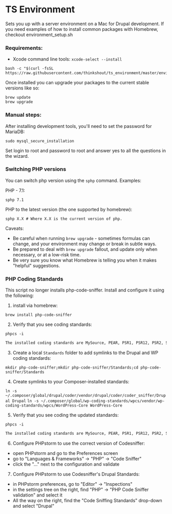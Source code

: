 TS Environment
====================

Sets you up with a server environment on a Mac for Drupal development. If you need examples of how to install common packages with Homebrew, checkout environment_setup.sh

### Requirements:

 - Xcode command line tools: `xcode-select --install`

```
bash -c "$(curl -fsSL https://raw.githubusercontent.com/thinkshout/ts_environment/master/environment_setup.sh)"
```

Once installed you can upgrade your packages to the current stable versions like so:

```
brew update
brew upgrade
```

### Manual steps:

After installing development tools, you'll need to set the password for MariaDB:
```
sudo mysql_secure_installation
```
Set login to root and password to root and answer yes to all the questions in the wizard.


### Switching PHP versions

You can switch php version using the `sphp` command. Examples:

PHP - 7.1:
```
sphp 7.1
```

PHP to the latest version (the one supported by homebrew):
```
sphp X.X # Where X.X is the current version of php.
```

Caveats:

* Be careful when running `brew upgrade` - sometimes formulas can change, and your environment may change or break in subtle ways.
* Be prepared to deal with `brew upgrade` fallout, and update only when necessary, or at a low-risk time.
* Be very sure you know what Homebrew is telling you when it makes "helpful" suggestions.

### PHP Coding Standards

This script no longer installs php-code-sniffer. Install and configure it using the following:

1. install via homebrew:

`brew install php-code-sniffer`

2. Verify that you see coding standards:

`phpcs -i`

~~~bash
The installed coding standards are MySource, PEAR, PSR1, PSR12, PSR2, Squiz, and Zend
~~~

3. Create a local `Standards` folder to add symlinks to the Drupal and WP coding standards:

`mkdir php-code-sniffer;mkdir php-code-sniffer/Standards;cd php-code-sniffer/Standards`

4. Create symlinks to your Composer-installed standards:

`ln -s ~/.composer/global/drupal/coder/vendor/drupal/coder/coder_sniffer/Drupal Drupal`
`ln -s ~/.composer/global/wp-coding-standards/wpcs/vendor/wp-coding-standards/wpcs/WordPress-Core WordPress-Core`

5. Verify that you see coding the updated standards:

`phpcs -i`

~~~bash
The installed coding standards are MySource, PEAR, PSR1, PSR12, PSR2, Squiz, Zend, Drupal and WordPress-Core
~~~

6. Configure PHPstorm to use the correct version of Codesniffer:

- open PHPstorm and go to the Preferences screen
- go to "Languages & Frameworks" -> "PHP" -> "Code Sniffer"
- click the "..." next to the configuration and validate

7. Configure PHPstorm to use Codesniffer's Drupal Standards:

- in PHPstorm preferences, go to "Editor" -> "Inspections"
- in the settings tree on the right, find "PHP" -> "PHP Code Sniffer validation" and select it
- All the way on the right, find the "Code Sniffing Standards" drop-down and select "Drupal"

